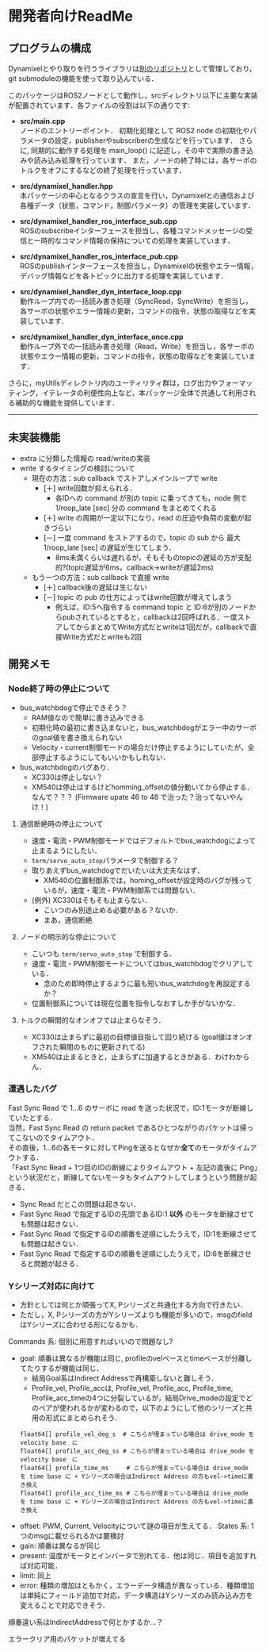 # 開発者向けReadMe

## プログラムの構成

Dynamixelとやり取りを行うライブラリは[別のリポジトリ](https://github.com/SHINOBI-organization/lib_dynamixel)として管理しており，git submoduleの機能を使って取り込んでいる．

このパッケージはROS2ノードとして動作し，srcディレクトリ以下に主要な実装が配置されています．各ファイルの役割は以下の通りです:

- **src/main.cpp**  
  ノードのエントリーポイント．
  初期化処理として ROS2 node の初期化やパラメータの設定，publisherやsubscriberの生成などを行っています．
  さらに, 同期的に動作する処理を main_loop() に記述し，その中で実際の書き込みや読み込み処理を行っています．
  また，ノードの終了時には，各サーボのトルクをオフにするなどの終了処理を行っています．

- **src/dynamixel_handler.hpp**  
  本パッケージの中心となるクラスの宣言を行い，Dynamixelとの通信および各種データ（状態，コマンド，制御パラメータ）の管理を実装しています．

- **src/dynamixel_handler_ros_interface_sub.cpp**  
  ROSのsubscribeインターフェースを担当し，各種コマンドメッセージの受信と一時的なコマンド情報の保持についての処理を実装しています．

- **src/dynamixel_handler_ros_interface_pub.cpp**  
  ROSのpublishインターフェースを担当し，Dynamixelの状態やエラー情報，デバッグ情報などを各トピックに出力する処理を実装しています．

- **src/dynamixel_handler_dyn_interface_loop.cpp**  
  動作ループ内での一括読み書き処理（SyncRead，SyncWrite）を担当し，各サーボの状態やエラー情報の更新，コマンドの指令，状態の取得などを実装しています．

- **src/dynamixel_handler_dyn_interface_once.cpp**  
  動作ループ外での一括読み書き処理（Read，Write）を担当し，各サーボの状態やエラー情報の更新，コマンドの指令，状態の取得などを実装しています．

さらに，myUtilsディレクトリ内のユーティリティ群は，ログ出力やフォーマッティング，イテレータの利便性向上など，本パッケージ全体で共通して利用される補助的な機能を提供しています．

***************************

## 未実装機能
 - extra に分類した情報の read/writeの実装
 - write するタイミングの検討について
   - 現在の方法：sub callback でストアしメインループで write
     - [＋] write回数が抑えられる．
       - 各IDへの command が別の topic に乗ってきても，node 側で 1/roop_late [sec] 分の command をまとめてくれる
     - [＋] write の周期が一定以下になり，read の圧迫や負荷の変動が起きづらい
     - [－] 一度 command をストアするので，topic の sub から 最大 1/roop_late [sec] の遅延が生じてしまう．
       - 8ms未満くらいは遅れるが，そもそものtopicの遅延の方が支配的?(topic遅延が6ms，callback->writeが遅延2ms)
   - もう一つの方法：sub callback で直接 write
     - [＋] callback後の遅延は生じない
     - [－] topic の pub の仕方によってはwrite回数が増えてしまう
       - 例えば，ID:5へ指令する command topic と ID:6が別のノードからpubされているとすると，callbackは2回呼ばれる．一度ストアしてからまとめてWrite方式だとwriteは1回だが，callbackで直接Write方式だとwriteも2回

## 開発メモ

### Node終了時の停止について

- bus_watchbdogで停止できそう？
  - RAM値なので簡単に書き込みできる
  - 初期化時の最初に書き込まないと，bus_watchbdogがエラー中のサーボのgoal値を書き換えられない
  - Velocity・current制御モードの場合だけ停止するようにしていたが，全部停止するようにしてもいいかもしれない．
- bus_watchbdogのバグあり．
  - XC330は停止しない？
  - XM540は停止はするけどhomming_offsetの値分動いてから停止する．なんで？？？ (Firmware upate 46 to 48 で治った？治ってないやんけ！)


1. 通信断絶時の停止について
   - 速度・電流・PWM制御モードではデフォルトでbus_watchdogによって止まるようにしたい．
   - `term/servo_auto_stop`パラメータで制御する？
   - 取りあえずbus_watchdogでだいたいは大丈夫なはず．
     - XM540の位置制御系では，homing_offsetが設定時のバグが残っているが，速度・電流・PWM制御系では問題ない．
   - (例外) XC330はそもそも止まらない．
     - こいつのみ別途止める必要がある？ないか．
     - まあ，通信断絶
  
2. ノードの明示的な停止について
    - こいつも `term/servo_auto_stop` で制御する．
    - 速度・電流・PWM制御モードについてはbus_watchbdogでクリアしている．
      - 念のため即時停止するように最も短いbus_watchdogを再設定するか？
    - 位置制御系については現在位置を指令しなおすしか手がないかな．

3. トルクの瞬間的なオンオフでは止まらなそう．
   - XC330は止まらずに最初の目標値目指して回り続ける (goal値はオンオフされた瞬間のものに更新されてる)
   - XM540は止まるときと，止まらずに加速するときがある．わけわからん．
  
### 遭遇したバグ

Fast Sync Read で 1...6 のサーボに read を送った状況で，ID:1モータが断線していたとする．  
当然，Fast Sync Read の return packet であるひとつながりのパケットは帰ってこないのでタイムアウト．   
その直後，1...6の各モータに対してPingを送るとなぜか**全て**のモータがタイムアウトする．  
「Fast Sync Read + 1つ目のIDの断線によりタイムアウト + 左記の直後に Ping」という状況だと，断線してないモータもタイムアウトしてしまうという問題が起きる．

 - Sync Read だとこの問題は起きない．
 - Fast Sync Read で指定するIDの先頭であるID:1 **以外** のモータを断線させても問題は起きない．
 - Fast Sync Read で指定するIDの順番を逆順にしたうえで，ID:1を断線させても問題は起きない．
 - Fast Sync Read で指定するIDの順番を逆順にしたうえで，ID:6を断線させると問題が起きる．

### Yシリーズ対応に向けて

- 方針としては何とか頑張ってX, Pシリーズと共通化する方向で行きたい．
- ただし，X, Pシリーズの方がYシリーズよりも機能が多いので，msgのfieldはYシリーズに合わせる形になるかも．

Commands 系: 個別に用意すればいいので問題なし?
  - goal: 順番は異なるが機能は同じ, profileのvelベースとtimeベースが分離してたりするが機能は同じ．
    - 結局Goal系はIndirect Addressで再構築しないと難しそう．
    - Profile_vel, Profile_accは, Profile_vel, Profile_acc, Profile_time, Profile_acc_timeの4つに分裂しているが，結局Drive_modeの設定でどのペアが使われるかが変わるので，以下のようにして他のシリーズと共用の形式にまとめられそう．
    ```
    float64[] profile_vel_deg_s  # こちらが埋まっている場合は drive_mode を velocity base　に
    float64[] profile_acc_deg_ss # こちらが埋まっている場合は drive_mode を velocity base　に
    float64[] profile_time_ms     # こちらが埋まっている場合は drive_mode を time base に + Yシリーズの場合はIndirect Address の方もvel->timeに書き換え
    float64[] profile_acc_time_ms # こちらが埋まっている場合は drive_mode を time base に + Yシリーズの場合はIndirect Address の方もvel->timeに書き換え
    ```
  - offset: PWM, Current, Velocityについて謎の項目が生えてる．
States 系: 1つのmsgに載せられるかは要検討
  - gain: 順番は異なるが同じ
  - present: 温度がモータとインバータで別れてる．他は同じ．項目を追加すれば対応可能．
  - limit: 同上
  - error: 種類の増加はともかく，エラーデータ構造が異なっている．種類増加は単純にフィールド追加で対応，データ構造はYシリーズのみ読み込み方を変えることで対応できそう．

順番違い系はIndirectAddressで何とかするか...？


エラークリア用のパケットが増えてる
